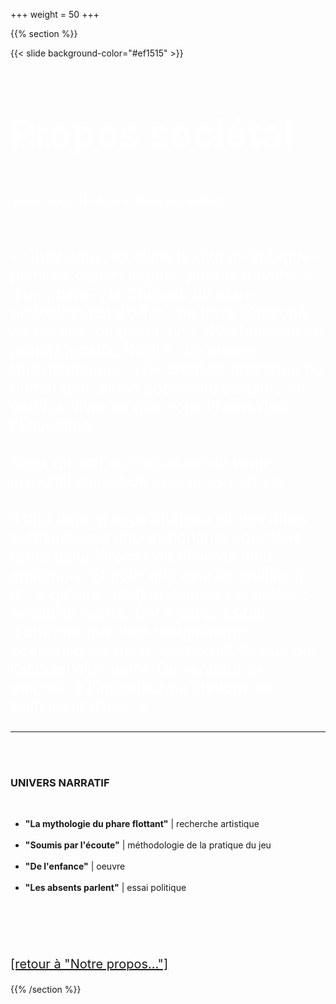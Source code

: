 +++
weight = 50
+++

{{% section  %}}

{{< slide background-color="#ef1515" >}}

<h3 style="font-size:60px;color:white;"> Propos sociétal </h3>

<p style="font-size:20px;color:white">
.pour nous 11 et pour tous les autres.</p><br>

<p style="font-size:25px;text-align: left;color:white">« Chez nous, ici, dans la Cité de la Digue -point de départ logique pour la traversée d’un phare- , le Château de notre projection est d’offrir une terre d’accueil, de retraite, de distraction, d’élaboration de projets locaux, [NDLR : de projets transnationaux , ] de création artistique ou numérique, d’une possibilité certaine de pouvoir vivre ce que nous vivons déjà : l’Ensemble. <br><br>Ceux qui ont eu l’occasion de venir jusqu’ici savent de quoi nous parlons.<br><br>
Il faut donc que ce château ait des murs suffisamment impressionants pour faire reflet de la férocité du désir de vivre ensemble. Et pour que cela se réalise, il n’y a qu’une solution, toujours la même : accueillir l’autre.
Car il est possible d’affirmer que tous mouvements économiques ne se sont produits que par l’accueil d’un autre. Du vendeur de beignet, à l’ingénieur de stations de traitement d’eau. »</p>

---

<br><br>

### UNIVERS NARRATIF

<br>

- **"La mythologie du phare flottant"**  | recherche artistique<br><br>
- **"Soumis par l'écoute"** | méthodologie de la pratique du jeu<br><br>
- **"De l'enfance"** | oeuvre<br><br>
- **"Les absents parlent"** | essai politique

<br><br><br><br>
<p style="font-size:20px;"><a href="#/5"> [retour à "Notre propos..."] </a></p>

{{% /section %}}


